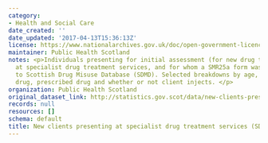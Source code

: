 ```yaml
---
category:
- Health and Social Care
date_created: ''
date_updated: '2017-04-13T15:36:13Z'
license: https://www.nationalarchives.gov.uk/doc/open-government-licence/version/3/
maintainer: Public Health Scotland
notes: <p>Individuals presenting for initial assessment (for new drug treatment episode)
  at specialist drug treatment services, and for whom a SMR25a form was submitted
  to Scottish Drug Misuse Database (SDMD). Selected breakdowns by age, gender, illicit
  drug, prescribed drug and whether or not client injects. </p>
organization: Public Health Scotland
original_dataset_link: http://statistics.gov.scot/data/new-clients-presenting-at-specialist-drug-treatment-services-sdmd
records: null
resources: []
schema: default
title: New clients presenting at specialist drug treatment services (SDMD)
---
```

